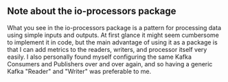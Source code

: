 ## Note about the io-processors package
What you see in the io-processors package is a pattern for processing data using simple inputs and outputs. At first glance it might seem cumbersome to implement it in code, but the main advantage of using it as a package is that I can add metrics to the readers, writers, and processor itself very easily. I also personally found myself configuring the same Kafka Consumers and Publishers over and over again, and so having a generic Kafka "Reader" and "Writer" was preferable to me.

